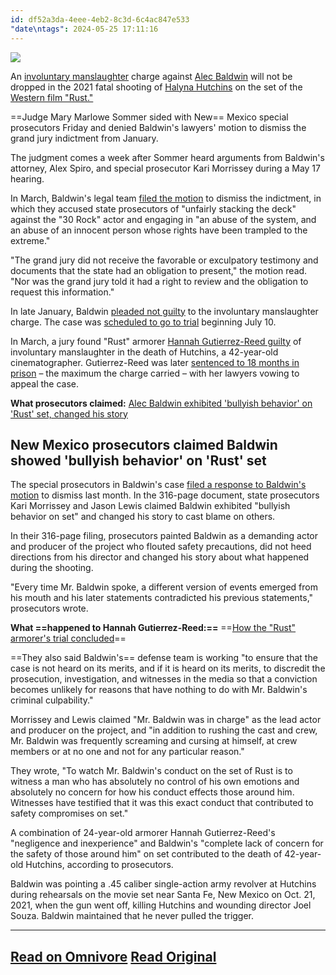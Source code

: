 ```yaml
---
id: df52a3da-4eee-4eb2-8c3d-6c4ac847e533
"date\ntags": 2024-05-25 17:11:16
---
```


![](https://proxy-prod.omnivore-image-cache.app/0x0,sonlMDyC5eO2hAGZPvKd7ReM2Rzh9hpfMsLnih5g9r6w/https://www.gannett-cdn.com/authoring/videos/videoelephant/thumbnails/72987544007.jpg)

An [involuntary manslaughter](https://www.usatoday.com/story/entertainment/celebrities/2024/01/19/alec-baldwin-charged-indicted-rust-shooting-involuntary-manslaughter/72285159007/) charge against [Alec Baldwin](https://www.usatoday.com/story/entertainment/celebrities/2024/04/08/alec-baldwin-rust-shooting-new-mexico-prosecutors-respond/73249876007/) will not be dropped in the 2021 fatal shooting of [Halyna Hutchins](https://www.usatoday.com/story/entertainment/2021/10/22/halyna-hutchins-obit-tributes-killed-prop-gun-misfire-alec-baldwin/6132548001/) on the set of the [Western film "Rust."](https://www.usatoday.com/story/entertainment/movies/2023/04/19/alec-baldwins-rust-restart-filming-after-halyna-hutchins-death/11699762002/)

==Judge Mary Marlowe Sommer sided with New== Mexico special prosecutors Friday and denied Baldwin's lawyers' motion to dismiss the grand jury indictment from January.

The judgment comes a week after Sommer heard arguments from Baldwin's attorney, Alex Spiro, and special prosecutor Kari Morrissey during a May 17 hearing.

In March, Baldwin's legal team [filed the motion](https://www.usatoday.com/story/entertainment/celebrities/2024/03/14/alec-baldwin-files-for-dismissal-grand-jury-indictment-rust-shooting/72981753007/) to dismiss the indictment, in which they accused state prosecutors of "unfairly stacking the deck" against the "30 Rock" actor and engaging in "an abuse of the system, and an abuse of an innocent person whose rights have been trampled to the extreme."

"The grand jury did not receive the favorable or exculpatory testimony and documents that the state had an obligation to present," the motion read. "Nor was the grand jury told it had a right to review and the obligation to request this information."

In late January, Baldwin [pleaded not guilty](https://www.usatoday.com/story/entertainment/celebrities/2024/01/31/alec-baldwin-pleads-not-guilty-rust-shooting-involuntary-manslaughter/72429052007/) to the involuntary manslaughter charge. The case was [scheduled to go to trial](https://www.usatoday.com/story/entertainment/celebrities/2024/02/26/alec-baldwin-rust-manslaughter-trial-scheduled/72749789007/) beginning July 10.

In March, a jury found "Rust" armorer [Hannah Gutierrez-Reed guilty](https://www.usatoday.com/story/entertainment/celebrities/2024/03/06/hannah-gutierrez-reed-found-guilty-rust-shooting/72860456007/) of involuntary manslaughter in the death of Hutchins, a 42-year-old cinematographer. Gutierrez-Reed was later [sentenced to 18 months in prison](https://www.usatoday.com/story/entertainment/celebrities/2024/04/15/rust-armorer-hannah-gutierrez-reed-sentenced-alec-baldwin/73325809007/) – the maximum the charge carried – with her lawyers vowing to appeal the case.

**What prosecutors claimed:** [Alec Baldwin exhibited 'bullyish behavior' on 'Rust' set, changed his story](https://www.usatoday.com/story/entertainment/celebrities/2024/04/08/alec-baldwin-rust-shooting-new-mexico-prosecutors-respond/73249876007/)

## New Mexico prosecutors claimed Baldwin showed 'bullyish behavior' on 'Rust' set

The special prosecutors in Baldwin's case [filed a response to Baldwin's motion](https://www.usatoday.com/story/entertainment/celebrities/2024/04/08/alec-baldwin-rust-shooting-new-mexico-prosecutors-respond/73249876007/) to dismiss last month. In the 316-page document, state prosecutors Kari Morrissey and Jason Lewis claimed Baldwin exhibited "bullyish behavior on set" and changed his story to cast blame on others.

In their 316-page filing, prosecutors painted Baldwin as a demanding actor and producer of the project who flouted safety precautions, did not heed directions from his director and changed his story about what happened during the shooting.

"Every time Mr. Baldwin spoke, a different version of events emerged from his mouth and his later statements contradicted his previous statements," prosecutors wrote.

**What ==happened to Hannah Gutierrez-Reed:==** ==[How the "Rust" armorer's trial concluded](https://www.usatoday.com/story/entertainment/celebrities/2024/04/15/rust-armorer-hannah-gutierrez-reed-sentenced-alec-baldwin/73325809007/)==

==They also said Baldwin's== defense team is working "to ensure that the case is not heard on its merits, and if it is heard on its merits, to discredit the prosecution, investigation, and witnesses in the media so that a conviction becomes unlikely for reasons that have nothing to do with Mr. Baldwin's criminal culpability."

Morrissey and Lewis claimed "Mr. Baldwin was in charge" as the lead actor and producer on the project, and "in addition to rushing the cast and crew, Mr. Baldwin was frequently screaming and cursing at himself, at crew members or at no one and not for any particular reason."

They wrote, "To watch Mr. Baldwin's conduct on the set of Rust is to witness a man who has absolutely no control of his own emotions and absolutely no concern for how his conduct effects those around him. Witnesses have testified that it was this exact conduct that contributed to safety compromises on set."

A combination of 24-year-old armorer Hannah Gutierrez-Reed's "negligence and inexperience" and Baldwin's "complete lack of concern for the safety of those around him" on set contributed to the death of 42-year-old Hutchins, according to prosecutors.

Baldwin was pointing a .45 caliber single-action army revolver at Hutchins during rehearsals on the movie set near Santa Fe, New Mexico on Oct. 21, 2021, when the gun went off, killing Hutchins and wounding director Joel Souza. Baldwin maintained that he never pulled the trigger.


---
[Read on Omnivore](https://omnivore.app/me/alec-baldwin-s-criminal-charge-in-rust-shooting-will-remain-judg-18fb04e594e)
[Read Original](https://eu.usatoday.com/story/entertainment/celebrities/2024/05/24/alec-baldwin-rust-shooting-judge-rules-motion-to-dismiss/73719260007/)
---